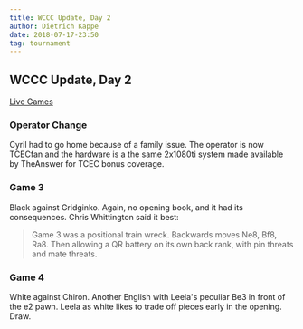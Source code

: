 ```yaml
---
title: WCCC Update, Day 2
author: Dietrich Kappe
date: 2018-07-17-23:50
tag: tournament
---
```

## WCCC Update, Day 2

[Live Games](http://view.livechesscloud.com/7c104c94-c119-441e-a444-b0f22a1880d0)

### Operator Change

Cyril had to go home because of a family issue. The operator is now TCECfan and the hardware is a the same 2x1080ti system made available by TheAnswer for TCEC bonus coverage.

<!--more-->

### Game 3

Black against Gridginko. Again, no opening book, and it had its consequences. Chris Whittington said it best:

> Game 3 was a positional train wreck. Backwards moves Ne8, Bf8, Ra8. Then allowing a QR battery on its own back rank, with pin threats and mate threats.

### Game 4

White against Chiron. Another English with Leela's peculiar Be3 in front of the e2 pawn. Leela as white likes to trade off pieces early in the opening. Draw.
